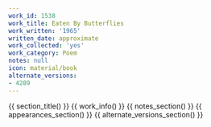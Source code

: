 ```yaml
---
work_id: 1538
work_title: Eaten By Butterflies
work_written: '1965'
written_date: approximate
work_collected: 'yes'
work_category: Poem
notes: null
icon: material/book
alternate_versions:
- 4289
---
```


{{ section_title() }}
{{ work_info() }}
{{ notes_section() }}
{{ appearances_section() }}
{{ alternate_versions_section() }}